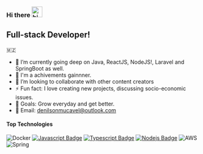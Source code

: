 ### Hi there <img src="https://user-images.githubusercontent.com/1303154/88677602-1635ba80-d120-11ea-84d8-d263ba5fc3c0.gif" width="28px" alt="hi">


## Full-stack Developer!
🇲🇿
- 🔭 I’m currently going deep on Java, ReactJS, NodeJS!, Laravel and SpringBoot as well.
- 🌱 I'm a achivements gainnner.
- 👯 I’m looking to collaborate with other content creators
- ⚡ Fun fact: I love creating new projects, discussing socio-economic issues.
- 🤵 Goals: Grow everyday and get better.
- 🥅 Email: denilsonmucavel@outlook.com

#### Top Technologies

<!-- TODO: Make technologies links takes you to repositories -->

![Docker](https://img.shields.io/badge/docker-%230db7ed.svg?style=for-the-badge&logo=docker&logoColor=white) [![Javascript Badge](https://img.shields.io/badge/-Javascript-F0DB4F?style=for-the-badge&labelColor=black&logo=javascript&logoColor=F0DB4F)](#) [![Typescript Badge](https://img.shields.io/badge/-Typescript-007acc?style=for-the-badge&labelColor=black&logo=typescript&logoColor=007acc)](#) [![Nodejs Badge](https://img.shields.io/badge/-Nodejs-3C873A?style=for-the-badge&labelColor=black&logo=node.js&logoColor=3C873A)](#) ![AWS](https://img.shields.io/badge/AWS-%23FF9900.svg?style=for-the-badge&logo=amazon-aws&logoColor=white) ![Spring](https://img.shields.io/badge/spring-%236DB33F.svg?style=for-the-badge&logo=spring&logoColor=white) 
